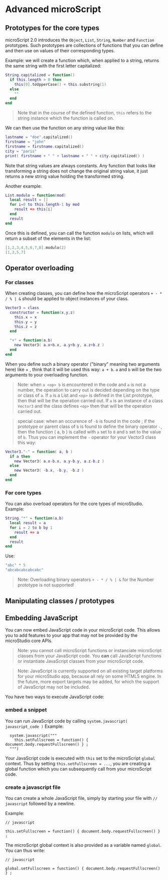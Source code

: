 # Advanced microScript


## Prototypes for the core types

microScript 2.0 introduces the `Object`, `List`, `String`, `Number` and `Function` prototypes. Such prototypes are collections of functions that you can define and then use on values of their corresponding types.

Example: we will create a function which, when applied to a string, returns the same string with the first letter capitalized:

```lua
String.capitalized = function()
  if this.length > 0 then
    this[0].toUpperCase() + this.substring(1)
  else
    ""
  end
end
```

> Note that in the course of the defined function, `this` refers to the string instance which the function is called on.

We can then use the function on any string value like this:
```lua
lastname = "doe".capitalized()
firstname = "john"
firstname = firstname.capitalized()
city = "paris"
print( firstname + " " + lastname + " " + city.capitalized() )
```
Note that string values are always constants. Any function that looks like transforming a string does not change the original string value,
it just returns a new string value holding the transformed string.

Another example:
```lua
List.modulo = function(mod)
  local result = []
  for i=0 to this.length-1 by mod
    result += this[i]
  end
  result
end
```

Once this is defined, you can call the function `modulo` on lists, which will return a subset of the elements in the list:

```lua
[1,2,3,4,5,6,7,8].modulo(2)
[1,3,5,7]
```


## Operator overloading

### For classes

When creating classes, you can define how the microScript operators `+ - * / % | &` should be applied to object instances of your class.

```lua
Vector3 = class
  constructor = function(x,y,z)
    this.x = x
    this.y = y
    this.z = z
  end

  "+" = function(a,b)
    new Vector3( a.x+b.x, a.y+b.y, a.z+b.z )
  end
end
```

When you define such a binary operator ("binary" meaning two arguments here) like + , think that it will be used this way: `a + b`. `a` and `b` will be the two arguments to your overloading function.

> Note: when `a <op> b` is encountered in the code and `a` is not a number, the operation to carry out is decided depending on the type or class of `a`. If `a` is a List and `<op>` is defined in the List prototype, then that will be the operation carried out. If `a` is an instance of a class `Vector3` and the class defines `<op>` then that will be the operation carried out.

> special case: when an occurence of `-b` is found in the code ; if the prototype or parent class of `b` is found to define the binary operator `-`, then the function ( a, b ) is called with `a` set to `0` and `b` set to the value of `b`. Thus you can implement the `-` operator for your Vector3 class this way:
```lua
Vector3."-" = function( a, b )
  if a then
    new Vector3( a.x-b.x, a.y-b.y, a.z-b.z )
  else
    new Vector3( -b.x, -b.y, -b.z )
  end
end
```

### For core types

You can also overload operators for the core types of microStudio. Example:
```lua
String."*" = function(a,b)
  local result = a
  for i = 2 to b by 1
    result += a
  end
  result
end
```

Use:

```lua
"abc" * 5
"abcabcabcabcabc"
```

> Note: Overloading binary operators `+ - * / % | &` for the Number prototype is not supported!

## Manipulating classes / prototypes


## Embedding JavaScript
You can now embed JavaScript code in your microScript code. This allows you to add features to your app that may not be provided by the microStudio core APIs.

> Note: you cannot call microScript functions or instanciate microScript classes from your JavaScript code.
> You **can** call JavaScript functions or instantiate JavaScript classes from your microScript code.

> Note: JavaScript is currently supported on all existing target platforms for your microStudio app, because all rely on some HTML5 engine. In the future, more export
targets may be added, for which the support of JavaScript may not be included.

You have two ways to execute JavaScript code:

### embed a snippet
You can run JavaScript code by calling `system.javascript( javascript_code )`
Example:
```
  system.javascript("""
    this.setFullscreen = function() { document.body.requestFullscreen() } ;
  """)
```
Your JavaScript code is executed with `this` set to the microScript `global` context. Thus by
setting `this.setFullscreen = ...`, you are creating a global function which you can subsequently
call from your microScript code.

### create a javascript file
You can create a whole JavaScript file, simply by starting your file with `// javascript` followed by a newline.

Example:

```
// javascript

this.setFullscreen = function() { document.body.requestFullscreen() } ;
```

The microScript global context is also provided as a variable named `global`. You can thus write:

```
// javascript

global.setFullscreen = function() { document.body.requestFullscreen() } ;
```
